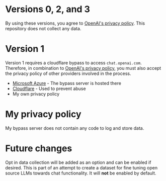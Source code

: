 # Versions 0, 2, and 3

By using these versions, you agree to [OpenAI's privacy policy](https://openai.com/policies/privacy-policy). This repository does not collect any data.

# Version 1

Version 1 requires a cloudflare bypass to access `chat.openai.com`. Therefore, in combination to [OpenAI's privacy policy](https://openai.com/policies/privacy-policy), you must also accept the privacy policy of other providers involved in the process.

- [Microsoft Azure](https://azure.microsoft.com/en-us/support/legal/) - The bypass server is hosted there
- [Cloudflare](https://www.cloudflare.com/privacypolicy/) - Used to prevent abuse
- My own privacy policy

# My privacy policy

My bypass server does not contain any code to log and store data.

# Future changes

Opt in data collection will be added as an option and can be enabled if desired. This is part of an attempt to create a dataset for fine tuning open source LLMs towards chat functionality. It will **not** be enabled by default.
